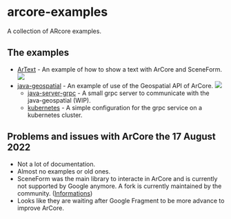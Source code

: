 # arcore-examples
A collection of ARcore examples.

## The examples

- [ArText](./ArText/) - An example of how to show a text with ArCore and SceneForm.
![](./demo-assets/ArText4-video.gif)
- [java-geospatial](./java-geospatial/) - An example of use of the Geospatial API of ArCore.
![](./demo-assets/Geospatial-video.gif)
  - [java-server-grpc](./java-server-grpc/) - A small grpc server to communicate with the java-geospatial (WIP).
  - [kubernetes](./kubernetes/) - A simple configuration for the grpc service on a kubernetes cluster.

## Problems and issues with ArCore the 17 August 2022

- Not a lot of documentation.
- Almost no examples or old ones.
- SceneForm was the main library to interacte in ArCore and is currently not supported by Google anymore. A fork is currently maintained by the community. ([Informations](https://stackoverflow.com/questions/62453399/google-sceneform-is-it-deprecated-any-replacement))
- Looks like they are waiting after Google Fragment to be more advance to improve ArCore.